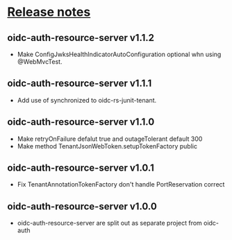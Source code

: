 # [Release notes](https://github.com/entur/oidc-auth-client)

## oidc-auth-resource-server v1.1.2
* Make ConfigJwksHealthIndicatorAutoConfiguration optional whn using @WebMvcTest.

## oidc-auth-resource-server v1.1.1
* Add use of synchronized to oidc-rs-junit-tenant.

## oidc-auth-resource-server v1.1.0
* Make retryOnFailure defalut true and outageTolerant default 300
* Make method TenantJsonWebToken.setupTokenFactory public

## oidc-auth-resource-server v1.0.1
* Fix TenantAnnotationTokenFactory don't handle PortReservation correct

## oidc-auth-resource-server v1.0.0
 * oidc-auth-resource-server are split out as separate project from oidc-auth